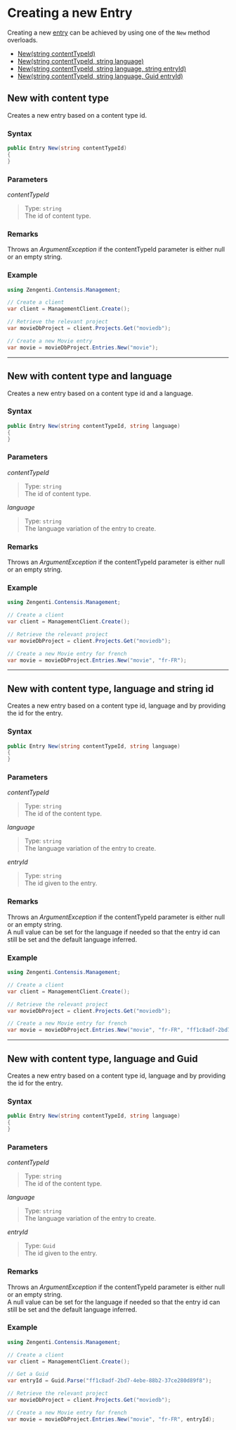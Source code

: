 # Creating a new Entry

Creating a new [entry](/model/entry.md) can be achieved by using one of the `New` method overloads.

* [New(string contentTypeId)](#new-with-content-type)
* [New(string contentTypeId, string language)](#new-with-content-type-and-language)
* [New(string contentTypeId, string language, string entryId)](#new-with-content-type-language-and-string-id)
* [New(string contentTypeId, string language, Guid entryId)](#new-with-content-type-language-and-guid-id)

## New with content type

Creates a new entry based on a content type id.

### Syntax

```cs
public Entry New(string contentTypeId)
{
}
```

### Parameters

*contentTypeId*
> Type: `string`  
> The id of content type.

### Remarks

Throws an *ArgumentException* if the contentTypeId parameter is either null or an empty string.

### Example

```cs
using Zengenti.Contensis.Management;

// Create a client
var client = ManagementClient.Create();

// Retrieve the relevant project
var movieDbProject = client.Projects.Get("moviedb");

// Create a new Movie entry
var movie = movieDbProject.Entries.New("movie");
```

---




## New with content type and language

Creates a new entry based on a content type id and a language.

### Syntax

```cs
public Entry New(string contentTypeId, string language)
{
}
```

### Parameters

*contentTypeId*
> Type: `string`  
> The id of content type.

*language*
> Type: `string`  
> The language variation of the entry to create.

### Remarks

Throws an *ArgumentException* if the contentTypeId parameter is either null or an empty string.

### Example

```cs
using Zengenti.Contensis.Management;

// Create a client
var client = ManagementClient.Create();

// Retrieve the relevant project
var movieDbProject = client.Projects.Get("moviedb");

// Create a new Movie entry for french
var movie = movieDbProject.Entries.New("movie", "fr-FR");
```

---




## New with content type, language and string id

Creates a new entry based on a content type id, language and by providing the id for the entry.

### Syntax

```cs
public Entry New(string contentTypeId, string language)
{
}
```

### Parameters

*contentTypeId*
> Type: `string`  
> The id of the content type.

*language*
> Type: `string`  
> The language variation of the entry to create.

*entryId*
> Type: `string`  
> The id given to the entry.

### Remarks

Throws an *ArgumentException* if the contentTypeId parameter is either null or an empty string.  
A null value can be set for the language if needed so that the entry id can still be set and the default language inferred.

### Example

```cs
using Zengenti.Contensis.Management;

// Create a client
var client = ManagementClient.Create();

// Retrieve the relevant project
var movieDbProject = client.Projects.Get("moviedb");

// Create a new Movie entry for french
var movie = movieDbProject.Entries.New("movie", "fr-FR", "ff1c8adf-2bd7-4ebe-88b2-37ce280d89f8");
```

---




## New with content type, language and Guid

Creates a new entry based on a content type id, language and by providing the id for the entry.

### Syntax

```cs
public Entry New(string contentTypeId, string language)
{
}
```

### Parameters

*contentTypeId*
> Type: `string`  
> The id of the content type.

*language*
> Type: `string`  
> The language variation of the entry to create.

*entryId*
> Type: `Guid`  
> The id given to the entry.

### Remarks

Throws an *ArgumentException* if the contentTypeId parameter is either null or an empty string.  
A null value can be set for the language if needed so that the entry id can still be set and the default language inferred.

### Example

```cs
using Zengenti.Contensis.Management;

// Create a client
var client = ManagementClient.Create();

// Get a Guid
var entryId = Guid.Parse("ff1c8adf-2bd7-4ebe-88b2-37ce280d89f8");

// Retrieve the relevant project
var movieDbProject = client.Projects.Get("moviedb");

// Create a new Movie entry for french
var movie = movieDbProject.Entries.New("movie", "fr-FR", entryId);
```